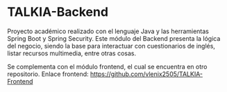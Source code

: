 # TALKIA-Backend
Proyecto académico realizado con el lenguaje Java y las herramientas Spring Boot y Spring Security. Este módulo del Backend presenta la lógica del negocio, siendo la base para interactuar con cuestionarios de inglés, listar  recursos multimedia, entre otras cosas.

Se complementa con el módulo frontend, el cual se encuentra en otro repositorio. Enlace frontend: https://github.com/vlenix2505/TALKIA-Frontend
